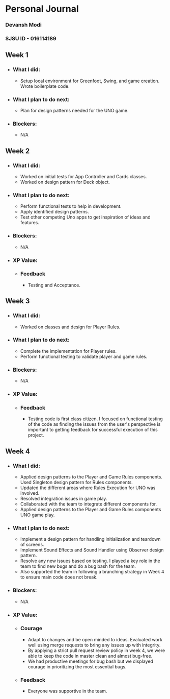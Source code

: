 # Personal Journal

### Devansh Modi
### SJSU ID - 016114189


## Week 1

- ### What I did: 
    - Setup local environment for Greenfoot, Swing, and game creation. Wrote boilerplate code.

- ### What I plan to do next: 
    - Plan for design patterns needed for the UNO game.

- ### Blockers: 
    - N/A


## Week 2

- ### What I did: 
    - Worked on initial tests for App Controller and Cards classes.
    - Worked on design pattern for Deck object.

- ### What I plan to do next: 
    - Perform functional tests to help in development.
    - Apply identified design patterns.
    - Test other competing Uno apps to get inspiration of ideas and features.

- ### Blockers: 
    - N/A

- ### XP Value:
    - ### Feedback 
        - Testing and Acceptance.


## Week 3

- ### What I did: 
    - Worked on classes and design for Player Rules.

- ### What I plan to do next: 
    - Complete the implementation for Player rules.
    - Perform functional testing to validate player and game rules.

- ### Blockers: 
    - N/A

- ### XP Value:
    - ### Feedback 
        - Testing code is first class citizen. I focused on functional testing of the code as finding the issues from the user's perspective is important to getting feedback for successful execution of this  project.


## Week 4

- ### What I did: 
    - Applied design patterns to the Player and Game Rules components. Used Singleton design pattern for Rules components.
    - Updated the different areas where Rules Execution for UNO was involved.
    - Resolved integration issues in game play.
    - Collaborated with the team to integrate different components for. 
    - Applied design patterns to the Player and Game Rules components UNO game play.

- ### What I plan to do next: 
    - Implement a design pattern for handling initialization and teardown of screens.
    - Implement Sound Effects and Sound Handler using Observer design pattern.
    - Resolve any new issues based on testing. I played a key role in the team to find new bugs and do a bug bash for the team.
    - Also supported the team in following a branching strategy in Week 4 to ensure main code does not break.

- ### Blockers: 
    - N/A

- ### XP Value:
    - ### Courage 
        - Adapt to changes and be open minded to ideas. Evaluated work well using merge requests to bring any issues up with integrity.
        - By applying a strict pull request review policy in week 4, we were able to keep the code in master clean and almost bug-free.
        - We had productive meetings for bug bash but we displayed courage in prioritizing the most essential bugs.
    - ### Feedback
        - Everyone was supportive in the team.